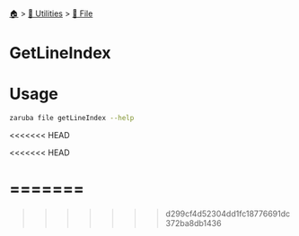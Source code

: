 <!--startTocHeader-->
[🏠](../../README.md) > [🔧 Utilities](../README.md) > [📁 File](README.md)
# GetLineIndex
<!--endTocHeader-->

# Usage


```bash
zaruba file getLineIndex --help
```

<<<<<<< HEAD

<!--startTocSubtopic-->
<<<<<<< HEAD

=======
=======
<!--startTocSubtopic-->
>>>>>>> d299cf4d52304dd1fc18776691dc372ba8db1436
<!--endTocSubtopic-->
